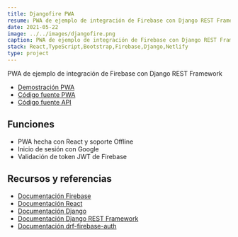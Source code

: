```yaml
---
title: Djangofire PWA
resume: PWA de ejemplo de integración de Firebase con Django REST Framework
date: 2021-05-22
image: ../../images/djangofire.png
caption: PWA de ejemplo de integración de Firebase con Django REST Framework
stack: React,TypeScript,Bootstrap,Firebase,Django,Netlify
type: project
---
```


PWA de ejemplo de integración de Firebase con Django REST Framework

- [Demostración PWA](https://djangofire.netlify.app)
- [Código fuente PWA](https://github.com/angelxehg/djangofire-pwa)
- [Código fuente API](https://github.com/angelxehg/djangofire-api)

## Funciones

- PWA hecha con React y soporte Offline
- Inicio de sesión con Google
- Validación de token JWT de Firebase

## Recursos y referencias

- [Documentación Firebase](https://firebase.google.com/docs)
- [Documentación React](https://es.reactjs.org/)
- [Documentación Django](https://www.djangoproject.com/)
- [Documentación Django REST Framework](https://www.django-rest-framework.org/)
- [Documentación drf-firebase-auth](https://pypi.org/project/drf-firebase-auth/)
